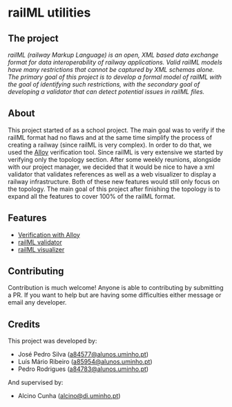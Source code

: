# railML utilities

## The project
*railML (railway Markup Language) is an open, XML based data exchange format for data interoperability of railway applications. Valid railML models have many restrictions that cannot be captured by XML schemas alone. The primary goal of this project is to develop a formal model of railML with the goal of identifying such restrictions, with the secondary goal of developing a validator that can detect potential issues in railML files.*

## About
This project started of as a school project. The main goal was to verify if the railML format had no flaws and at the same time simplify the process of creating a railway (since railML is very complex). In order to do that, we used the [Alloy](https://alloytools.org/about.html) verification tool. Since railML is very extensive we started by verifying only the topology section. After some weekly reunions, alongside with our project manager, we decided that it would be nice to have a xml validator that validates references as well as a web visualizer to display a railway infrastructure. Both of these new features would still only focus on the topology.
The main goal of this project after finishing the topology is to expand all the features to cover 100% of the railML format.

## Features
- [Verification with Alloy](https://github.com/pedrordgs/railML/tree/master/alloy_related)
- [railML validator](https://github.com/pedrordgs/railML/tree/master/xml_validator)
- [railML visualizer](https://github.com/pedrordgs/railML/tree/master/visualizer)

## Contributing
Contribution is much welcome! Anyone is able to contributing by submitting a PR. If you want to help but are having some difficulties either message or email any developer.

## Credits
This project was developed by:
- José Pedro Silva (a84577@alunos.uminho.pt)
- Luís Mário Ribeiro (a85954@alunos.uminho.pt)
- Pedro Rodrigues (a84783@alunos.uminho.pt)

And supervised by:
- Alcino Cunha (alcino@di.uminho.pt)
